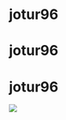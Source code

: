 # jotur96
# jotur96
# jotur96



[![](https://visitcount.itsvg.in/api?id=joturlan&label=Profile%20Views&color=0&icon=5&pretty=false)](https://visitcount.itsvg.in)
